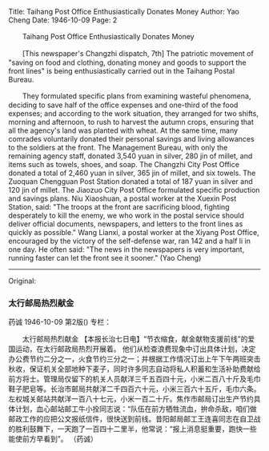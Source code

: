 Title: Taihang Post Office Enthusiastically Donates Money
Author: Yao Cheng
Date: 1946-10-09
Page: 2

　　Taihang Post Office Enthusiastically Donates Money

　　[This newspaper's Changzhi dispatch, 7th] The patriotic movement of "saving on food and clothing, donating money and goods to support the front lines" is being enthusiastically carried out in the Taihang Postal Bureau.

　　They formulated specific plans from examining wasteful phenomena, deciding to save half of the office expenses and one-third of the food expenses; and according to the work situation, they arranged for two shifts, morning and afternoon, to rush to harvest the autumn crops, ensuring that all the agency's land was planted with wheat. At the same time, many comrades voluntarily donated their personal savings and living allowances to the soldiers at the front. The Management Bureau, with only the remaining agency staff, donated 3,540 yuan in silver, 280 jin of millet, and items such as towels, shoes, and soap. The Changzhi City Post Office donated a total of 2,460 yuan in silver, 365 jin of millet, and six towels. The Zuoquan Chengguan Post Station donated a total of 187 yuan in silver and 120 jin of millet. The Jiaozuo City Post Office formulated specific production and savings plans. Niu Xiaoshuan, a postal worker at the Xuexin Post Station, said: "The troops at the front are sacrificing blood, fighting desperately to kill the enemy, we who work in the postal service should deliver official documents, newspapers, and letters to the front lines as quickly as possible." Wang Lianxi, a postal worker at the Xiyang Post Office, encouraged by the victory of the self-defense war, ran 142 and a half li in one day. He often said: "The news in the newspapers is very important, running faster can let the front see it sooner." (Yao Cheng)



<hr /> 

Original: 


### 太行邮局热烈献金
药诚
1946-10-09
第2版()
专栏：

　　太行邮局热烈献金
    【本报长治七日电】“节衣缩食，献金献物支援前线”的爱国运动，在太行邮政局热烈开展着。
    他们从检查浪费现象中订出具体计划，决定办公费节约二分之一，火食节约三分之一；并根据工作情况订出上午下午两班突击秋收，保证机关全部地种下麦子，同时许多同志自动将私人积蓄和生活补助费献给前方将士。管理局仅留下的机关人员献洋三千五百四十元，小米二百八十斤及毛巾鞋子肥皂等。长治市邮局共献洋二千四百六十元，小米三百六十五斤，毛巾六条。左权城关邮站共献洋一百八十七元，小米一百二十斤。焦作市邮局订出生产节约具体计划，血心邮站邮工牛小拴同志说：“队伍在前方牺牲流血，拚命杀敌，咱们做邮政工作的应把公文报纸信件，很快送到前线。昔阳邮局邮工王连喜同志在自卫战的胜利鼓舞下，一天跑了一百四十二里半，他常说：“报上消息挺重要，跑快一些能使前方早看到”。   （药诚）
